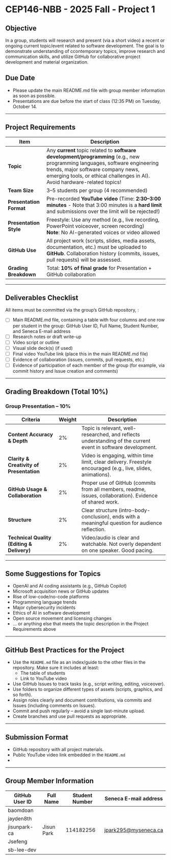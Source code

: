 # CEP146-NBB - 2025 Fall - Project 1

## Objective
In a group, students will research and present (via a short video) a recent or ongoing current 
topic/event related to software development. The goal is to demonstrate understanding of 
ccontemporary topics, improve research and communication skills, and utilize GitHub for 
collaborative project development and material organization.

## Due Date
- Please update the main README.md file with group member information as soon as possible.
- Presentations are due before the start of class (12:35 PM) on Tuesday, October 14.

---

## Project Requirements

| Item                    | Description |
|-------------------------|-------------|
| **Topic**               | Any **current** topic related to **software development/programming** (e.g., new programming languages, software engineering trends, major software company news, emerging tools, or ethical challenges in AI). Avoid hardware-related topics! |
| **Team Size**           | 3–5 students per group (4 recommended) |
| **Presentation Format** | Pre-recorded **YouTube video** (Time: **2:30–3:00 minutes** - Note that 3:00 minutes is a **hard limit** and submissions over the limit will be rejected!) |
| **Presentation Style**  | Freestyle: Use any method (e.g., live recording, PowerPoint voiceover, screen recording) <br>**Note**: No AI-generated voices or video allowed |
| **GitHub Use**          | All project work (scripts, slides, media assets, documentation, etc.) must be uploaded to **GitHub**. Collaboration history (commits, issues, pull requests) will be assessed. |
| **Grading Breakdown**   | Total: **10% of final grade** for Presentation + GitHub collaboration |

---

## Deliverables Checklist

All items must be committed via the group’s GitHub repository, :

- [ ]  Main README.md file, containing a table with four columns and one row per student in the group:
GitHub User ID, Full Name, Student Number, and Seneca E-mail address
- [ ] Research notes or draft write-up
- [ ] Video script or outline
- [ ] Visual slide deck(s) (if used)
- [ ] Final video YouTube link (place this in the main README.md file)
- [ ] Evidence of collaboration (issues, commits, pull requests, etc.)
- [ ] Evidence of participation of each member of the group (for example, via commit history and Issue creation and comments)

---

## Grading Breakdown (Total 10%)

### Group Presentation – 10%

| Criteria | Weight | Description |
|---------|--------|-------------|
| **Content Accuracy & Depth** | 2% | Topic is relevant, well-researched, and reflects understanding of the current event in software development. |
| **Clarity & Creativity of Presentation** | 2% | Video is engaging, within time limit, clear delivery. Freestyle encouraged (e.g., live, slides, animations). |
| **GitHub Usage & Collaboration** | 2% | Proper use of GitHub (commits from all members, readme, issues, collaboration). Evidence of shared work. |
| **Structure** | 2% | Clear structure (intro-body-conclusion), ends with a meaningful question for audience reflection. |
| **Technical Quality (Editing & Delivery)** | 2% | Video/audio is clear and watchable. Not overly dependent on one speaker. Good pacing. |

---

## Some Suggestions for Topics

- OpenAI and AI coding assistants (e.g., GitHub Copilot)
- Microsoft acquisition news or GitHub updates
- Rise of low-code/no-code platforms
- Programming language trends
- Major cybersecurity incidents
- Ethics of AI in software development
- Open source movement and licensing changes
- ... or anything else that meets the topic description in the Project Requirements above
---

## GitHub Best Practices for the Project

- Use the `README.md` file as an index/guide to the other files in the repository. Make sure it includes at least:
  - The table of students
  - Link to YouTube video
- Use GitHub Issues to track tasks (e.g., script writing, editing, voiceover).
- Use folders to organize different types of assets (scripts, graphics, and so forth).
- Assign roles clearly and document contributions, via commits and Issues (including comments on Issues).
- Commit and push regularly – avoid a single last-minute upload.
- Create branches and use pull requests as appropriate.

---

## Submission Format

- GitHub repository with all project materials.
- Public YouTube video link embedded in the `README.md`
- 

---

## Group Member Information
| GitHub User ID | Full Name | Student Number | Seneca E-mail address |
|---------|--------|-------------|-------------|
|baomdoan||||
|jayden8th||||
|jisunpark-ca|Jisun Park|114182256|jpark295@myseneca.ca|
|Jsefeng||||
|sb-lee-dev||||

